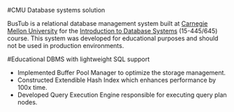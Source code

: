 #CMU Database systems solution

BusTub is a relational database management system built at [Carnegie Mellon University](https://db.cs.cmu.edu) for the [Introduction to Database Systems](https://15445.courses.cs.cmu.edu) (15-445/645) course. This system was developed for educational purposes and should not be used in production environments.


#Educational DBMS with lightweight SQL support

- Implemented Buffer Pool Manager to optimize the storage management.
- Constructed Extendible Hash Index which enhances performance by 100x time.
- Developed Query Execution Engine responsible for executing query plan nodes.